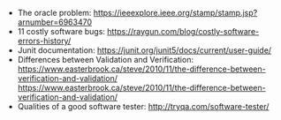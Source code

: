 * The oracle problem: https://ieeexplore.ieee.org/stamp/stamp.jsp?arnumber=6963470
* 11 costly software bugs: https://raygun.com/blog/costly-software-errors-history/
* Junit documentation: https://junit.org/junit5/docs/current/user-guide/
* Differences between Validation and Verification: https://www.easterbrook.ca/steve/2010/11/the-difference-between-verification-and-validation/
    https://www.easterbrook.ca/steve/2010/11/the-difference-between-verification-and-validation/
* Qualities of a good software tester: http://tryqa.com/software-tester/
